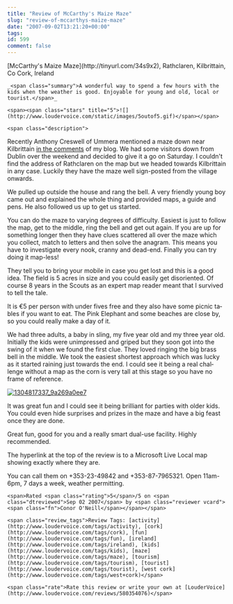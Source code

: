 ```yaml
---
title: "Review of McCarthy's Maize Maze"
slug: "review-of-mccarthys-maize-maze"
date: "2007-09-02T13:21:20+00:00"
tags:
id: 599
comment: false
---
```


<div lang="en" class="hreview">
    <span><span class="item vcard"><span class="fn org">[McCarthy's Maize Maze](http://tinyurl.com/34s9x2)</span>, <span class="street-address">Rathclaren</span>, <span class="locality">Kilbrittain</span>, <span class="region">Co Cork</span>,  <span class="country-name">Ireland</span></span></span>

    _<span class="summary">A wonderful way to spend a few hours with the kids when the weather is good. Enjoyable for young and old, local or tourist.</span>_

    <span><span class="stars" title="5">![](http://www.loudervoice.com/static/images/5outof5.gif)</span></span>

    <span class="description">

Recently Anthony Creswell of Ummera mentioned a maze down near Kilbrittain [in the comments](http://conoroneill.com/2007/08/15/worst-growing-season-evah/#comment-88356) of my blog. We had some visitors down from Dublin over the weekend and decided to give it a go on Saturday. I couldn't find the address of Rathclaren on the map but we headed towards Kilbrittain in any case. Luckily they have the maze well sign-posted from the village onwards.

We pulled up outside the house and rang the bell. A very friendly young boy came out and explained the whole thing and provided maps, a guide and pens. He also followed us up to get us started. 

You can do the maze to varying degrees of difficulty. Easiest is just to follow the map, get to the middle, ring the bell and get out again. If you are up for something longer then they have clues scattered all over the maze which you collect, match to letters and then solve the anagram. This means you have to investigate every nook, cranny and dead-end. Finally you can try doing it map-less!

They tell you to bring your mobile in case you get lost and this is a good idea. The field is 5 acres in size and you could easily get disoriented. Of course 8 years in the Scouts as an expert map reader meant that I survived to tell the tale.

It is €5 per person with under fives free and they also have some picnic tables if you want to eat. The Pink Elephant and some beaches are close by, so you could really make a day of it.

We had three adults, a baby in sling, my five year old and my three year old. Initially the kids were unimpressed and griped but they soon got into the swing of it when we found the first clue. They loved ringing the big brass bell in the middle. We took the easiest shortest approach which was lucky as it started raining just towards the end. I could see it being a real challenge without a map as the corn is very tall at this stage so you have no frame of reference.

[![1304817337_9a269a0ee7](http://farm2.static.flickr.com/1355/1307120648_b487c2a9b5.jpg)](http://www.flickr.com/photos/bandon1/1307120648/ "Photo Sharing")

It was great fun and I could see it being brilliant for parties with older kids. You could even hide surprises and prizes in the maze and have a big feast once they are done.

Great fun, good for you and a really smart dual-use facility. Highly recommended. 

The hyperlink at the top of the review is to a Microsoft Live Local map showing exactly where they are. 

You can call them on +353-23-49842 and +353-87-7965321\. Open 11am-6pm, 7 days a week, weather permitting. 
</span>

    <span>Rated <span class="rating">5</span>/5 on <span class="dtreviewed">Sep 02 2007</span> by <span class="reviewer vcard"><span class="fn">Conor O'Neill</span></span></span>

    <span class="review_tags">Review Tags: [activity](http://www.loudervoice.com/tags/activity), [cork](http://www.loudervoice.com/tags/cork), [fun](http://www.loudervoice.com/tags/fun), [ireland](http://www.loudervoice.com/tags/ireland), [kids](http://www.loudervoice.com/tags/kids), [maze](http://www.loudervoice.com/tags/maze), [tourism](http://www.loudervoice.com/tags/tourism), [tourist](http://www.loudervoice.com/tags/tourist), [west cork](http://www.loudervoice.com/tags/west+cork)</span>

    <span class="rate">Rate this review or write your own at [LouderVoice](http://www.loudervoice.com/reviews/580354076)</span>
</div>
